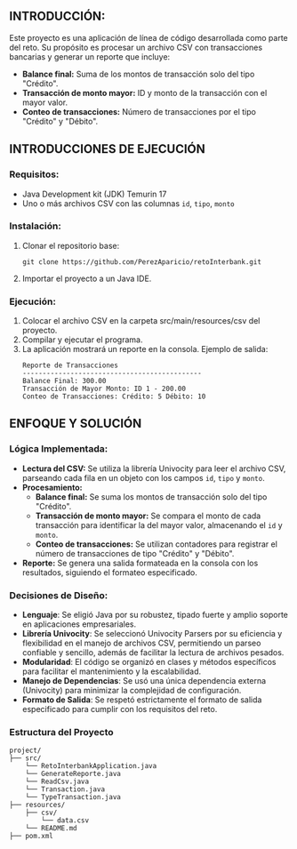 ## **INTRODUCCIÓN:** 
Este proyecto es una aplicación de línea de código desarrollada como parte del reto.
Su propósito es procesar un archivo CSV con transacciones bancarias y generar un reporte que incluye:
- **Balance final:** Suma de los montos de transacción solo del tipo "Crédito".
- **Transacción de monto mayor:** ID y monto de la transacción con el mayor valor.
- **Conteo de transacciones:** Número de transacciones por el tipo "Crédito" y "Débito".

## **INTRODUCCIONES DE EJECUCIÓN**
### Requisitos:
- Java Development kit (JDK) Temurin 17
- Uno o más archivos CSV con las columnas `id`, `tipo`, `monto`

### Instalación:
1. Clonar el repositorio base:
    ```
    git clone https://github.com/PerezAparicio/retoInterbank.git
    ```
2. Importar el proyecto a un Java IDE.

### Ejecución:

1. Colocar el archivo CSV en la carpeta src/main/resources/csv del proyecto.
2. Compilar y ejecutar el programa.
3. La aplicación mostrará un reporte en la consola. Ejemplo de salida:
    ```
    Reporte de Transacciones
    ---------------------------------------------
    Balance Final: 300.00
    Transacción de Mayor Monto: ID 1 - 200.00
    Conteo de Transacciones: Crédito: 5 Débito: 10
    ```

## ENFOQUE Y SOLUCIÓN

### Lógica Implementada:
- **Lectura del CSV:** Se utiliza la librería Univocity para leer el archivo CSV, parseando cada fila en un objeto con los campos `id`, `tipo` y `monto`.
- **Procesamiento:**
  - **Balance final:** Se suma los montos de transacción solo del tipo "Crédito".
  - **Transacción de monto mayor:** Se compara el monto de cada transacción para identificar la del mayor valor, almacenando el `id` y `monto`.
  - **Conteo de transacciones:** Se utilizan contadores para registrar el número de transacciones de tipo "Crédito" y "Débito".
- **Reporte:** Se genera una salida formateada en la consola con los resultados, siguiendo el formateo especificado. 

### Decisiones de Diseño:
- **Lenguaje**: Se eligió Java por su robustez, tipado fuerte y amplio soporte en aplicaciones empresariales.
- **Librería Univocity**: Se seleccionó Univocity Parsers por su eficiencia y flexibilidad en el manejo de archivos CSV, permitiendo un parseo confiable y sencillo, además de facilitar la lectura de archivos pesados.
- **Modularidad**: El código se organizó en clases y métodos específicos para facilitar el mantenimiento y la escalabilidad.
- **Manejo de Dependencias**: Se usó una única dependencia externa (Univocity) para minimizar la complejidad de configuración.
- **Formato de Salida**: Se respetó estrictamente el formato de salida especificado para cumplir con los requisitos del reto.


### Estructura del Proyecto
```
project/
├── src/
    └── RetoInterbankApplication.java
    └── GenerateReporte.java 
    └── ReadCsv.java
    └── Transaction.java
    └── TypeTransaction.java
├── resources/
    ├── csv/
        └── data.csv
    └── README.md
├── pom.xml
```